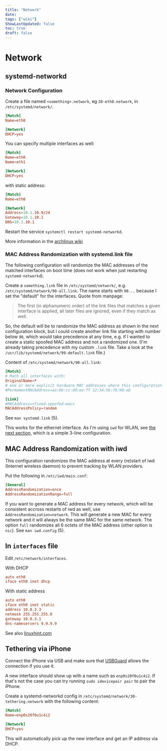 ```yaml
---
title: "Network"
date:
tags: ["wiki"]
ShowLastUpdated: false
toc: true
draft: false
---
```


# Network

## systemd-networkd

### Network Configuration

Create a file named `<something>.network`, eg `20-eth0.network`, in `/etc/systemd/network/`.
```toml
[Match]
Name=eth0

[Network]
DHCP=yes
```

You can specify multiple interfaces as well:
```toml
[Match]
Name=eth0
Name=eth1

[Network]
DHCP=yes
```

with static address:
```toml
[Match]
Name=eth0

[Network]
Address=10.1.10.9/24
Gateway=10.1.10.1
DNS=10.1.10.1
```

Restart the service `systemctl restart systemd-networkd`.

More information in the [archlinux
wiki](https://wiki.archlinux.org/title/Systemd-networkd)

### MAC Address Randomization with systemd.link file

The following configuration will randomize the MAC addresses of the matched
interfaces on boot time (does not work when just restarting
`systemd-networkd`).

Create a `something.link` file in `/etc/systemd/network/`, e.g.
`/etc/systemd/network/90-all.link`. The name starts with `90...` because I set
the "default" for the interfaces. Quote from manpage:

> The first (in alphanumeric order) of the link files that matches a
> given interface is applied, all later files are ignored, even if they
> match as well.

So, the default will be to randomize the MAC address as shown in the next
configuration block, but I could create another link file starting with number
below `90`, which would take precedence at any time, e.g. if I wanted to create
a static spoofed MAC address and not a randomized one. (I'm already taking
precedence with my custom `.link` file. Take a look at the
`/usr/lib/systemd/network/99-default.link` file.)

Content of `/etc/systemd/network/90-all.link`:

```conf
[Match]
# Mach all interfaces with:
OriginalName=*
# one or more explicit hardware MAC addresses where this configuration should match
#PermamentMACAddress=aa:bb:cc:dd:ee:ff 12:34:56:78:90:ab

[Link]
#MACAddress=<fixed-spoofed-mac>
MACAddressPolicy=random
```

See `man systemd.link` (5).

This works for the ethernet interface. As I'm using `iwd` for WLAN, see [the
next section](#mac-address-randomization-with-iwd), which is a simple 3-line
configuration.


## MAC Address Randomization with iwd

This configuration randomizes the MAC address at every (re)start of iwd
(Internet wireless daemon) to prevent tracking by WLAN providers.

Put the following in `/etc/iwd/main.conf`:

```conf
[General]
AddressRandomization=once
AddressRandomizationRange=full
```

If you want to generate a MAC address for every network, which will be
consistent accross restarts of iwd as well, use `AddressRandomization=network`.
This will generate a new MAC for every network and it will always be the same
MAC for the same network. The option `full` randomizes all 6 octets of the MAC
address (other option is `nic`). See `man iwd.config` (5).

## In `interfaces` file

Edit `/etc/network/interfaces`.

With DHCP
```conf
auto eth0
iface eth0 inet dhcp
```

With static address
```conf
auto eth0
iface eth0 inet static
address 10.0.3.3
netmask 255.255.255.0
gateway 10.0.3.1
dns-nameservers 9.9.9.9
```

See also [linuxhint.com](https://linuxhint.com/debian_etc_network_interfaces/)


## Tethering via iPhone

Connect the iPhone via USB and make sure that [USBGuard](./usbguard.md) allows
the connection if you use it.

A new interface should show up with a name such as `enp0s20f0u1c4i2`. If that's
not the case you can try running `sudo idevicepair pair` to pair the iPhone.

Create a systemd-networkd config in `/etc/systemd/network/30-tethering.network`
with the following content:

```toml
[Match]
Name=enp0s20f0u1c4i2

[Network]
DHCP=yes
```

This will automatically pick up the new interface and get an IP address via
DHCP.


